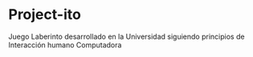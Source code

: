 # Project-ito
Juego Laberinto desarrollado en la Universidad siguiendo principios de Interacción humano Computadora
